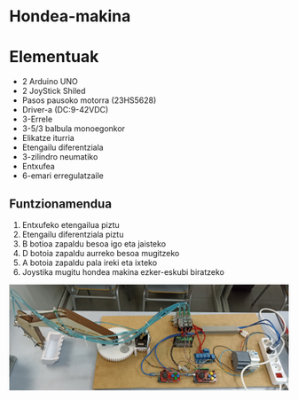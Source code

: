 # Hondea-makina
# Elementuak

- 2 Arduino UNO
- 2 JoyStick Shiled 
- Pasos pausoko motorra (23HS5628)
- Driver-a (DC:9-42VDC)
- 3-Errele
- 3-5/3 balbula monoegonkor
- Elikatze iturria
- Etengailu diferentziala
- 3-zilindro neumatiko
- Entxufea
- 6-emari erregulatzaile

## Funtzionamendua

1. Entxufeko etengailua piztu
2. Etengailu diferentziala piztu
3. B botioa zapaldu besoa igo eta jaisteko
4. D botoia zapaldu aurreko besoa mugitzeko
5. A botoia zapaldu pala ireki eta ixteko
6. Joystika mugitu hondea makina ezker-eskubi biratzeko

![csv sample](https://github.com/Benatesnal/Hondea-makina/blob/main/images/1644822991225.jpg)
